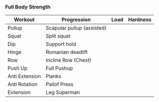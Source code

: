 ### Full Body Strength
| Workout        | Progression                | Load | Hardness    | 
| -------------- | -------------------------- | ---- | --- |
| Pullup         | Scapular pullup (assisted) |      |      |
| Squat          | Split squat                |      |     |
| Dip            | Support hold               |      |     |
| Hinge          | Romanian deadlift          |      |     |
| Row            | Incline Row (Chest)        |      |     |
| Push Up        | Full Pushup                |      |     |
| Anti Extension | Planks                     |      |     |
| Anti Rotation  | Pallof Press               |      |     |
| Extension      | Leg Superman               |      |     |


